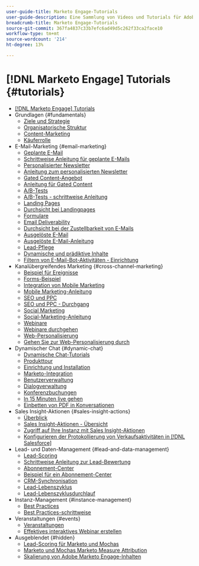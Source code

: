 ```yaml
---
user-guide-title: Marketo Engage-Tutorials
user-guide-description: Eine Sammlung von Videos und Tutorials für Adobe Marketo Engage.
breadcrumb-title: Marketo Engage-Tutorials
source-git-commit: 367fa4837c33b7efc6ad49d5c262f33ca2face10
workflow-type: tm+mt
source-wordcount: '214'
ht-degree: 13%

---
```



# [!DNL Marketo Engage] Tutorials {#tutorials}

+ [[!DNL Marketo Engage] Tutorials](overview.md)
+ Grundlagen {#fundamentals}
   + [Ziele und Strategie](fundamentals/goals-and-strategy-learn.md)
   + [Organisatorische Struktur](fundamentals/organizational-structure-learn.md)
   + [Content-Marketing](fundamentals/content-marketing-learn.md)
   + [Käuferrolle](fundamentals/buyer-personas-learn.md)
+ E-Mail-Marketing {#email-marketing}
   + [Geplante E-Mail](email-marketing/scheduled-email-learn.md)
   + [Schrittweise Anleitung für geplante E-Mails](email-marketing/scheduled-email-watch.md)
   + [Personalisierter Newsletter](email-marketing/personalized-newsletter-learn.md)
   + [Anleitung zum personalisierten Newsletter](email-marketing/personalized-newsletter-watch.md)
   + [Gated Content-Angebot](email-marketing/gated-content-offer-learn.md)
   + [Anleitung für Gated Content](email-marketing/gated-content-offer-watch.md)
   + [A/B-Tests](email-marketing/ab-testing-learn.md)
   + [A/B-Tests - schrittweise Anleitung](email-marketing/ab-testing-watch.md)
   + [Landing Pages ](email-marketing/landing-pages-learn.md)
   + [Durchsicht bei Landingpages](email-marketing/landing-pages-watch.md)
   + [Formulare](email-marketing/forms-learn.md)
   + [Email Deliverability](email-marketing/email-deliverability-learn.md)
   + [Durchsicht bei der Zustellbarkeit von E-Mails](email-marketing/email-deliverability-watch.md)
   + [Ausgelöste E-Mail](email-marketing/triggered-email-learn.md)
   + [Ausgelöste E-Mail-Anleitung](email-marketing/triggered-email-watch.md)
   + [Lead-Pflege](email-marketing/lead-nuturing-learn.md)
   + [Dynamische und prädiktive Inhalte](email-marketing/dynamic-and-predictive-content-learn.md)
   + [Filtern von E-Mail-Bot-Aktivitäten - Einrichtung](filtering-email-bot-activities/setup.md)
+ Kanalübergreifendes Marketing {#cross-channel-marketing}
   + [Beispiel für Ereignisse](events/events-watch.md)
   + [Forms-Beispiel](email-marketing/forms-watch.md)
   + [Integration von Mobile Marketing](cross-channel-marketing/mobile-marketing-learn.md)
   + [Mobile Marketing-Anleitung](cross-channel-marketing/mobile-marketing-watch.md)
   + [SEO und PPC](cross-channel-marketing/seo-and-ppc-learn.md)
   + [SEO und PPC - Durchgang](cross-channel-marketing/seo-and-ppc-watch.md)
   + [Social Marketing](cross-channel-marketing/social-marketing-learn.md)
   + [Social-Marketing-Anleitung](cross-channel-marketing/social-marketing-watch.md)
   + [Webinare](events/webinar-learn.md)
   + [Webinare durchgehen](events/webinar-watch.md)
   + [Web-Personalisierung](cross-channel-marketing/web-personalization-learn.md)
   + [Gehen Sie zur Web-Personalisierung durch](cross-channel-marketing/web-personalization-watch.md)
+ Dynamischer Chat {#dynamic-chat}
   + [Dynamische Chat-Tutorials](dynamic-chat/dynamic-chat-overview.md)
   + [Produkttour](dynamic-chat/product-tour.md)
   + [Einrichtung und Installation](dynamic-chat/setup.md)
   + [Marketo-Integration](dynamic-chat/marketo-integration.md)
   + [Benutzerverwaltung](dynamic-chat/user-management.md)
   + [Dialogverwaltung](dynamic-chat/dialogue-management.md)
   + [Konferenzbuchungen](dynamic-chat/meeting-booking.md)
   + [In 15 Minuten live gehen](dynamic-chat/go-live-in-15-minutes.md)
   + [Einbetten von PDF in Konversationen](dynamic-chat/document-cloud-integration.md)
+ Sales Insight-Aktionen {#sales-insight-actions}
   + [Überblick](sales-insight-actions/overview.md)
   + [Sales Insight-Aktionen - Übersicht](sales-insight-actions/sales-insight-actions-overview.md)
   + [Zugriff auf Ihre Instanz mit Sales Insight-Aktionen](sales-insight-actions/accessing-your-sales-insight-actions-instance.md)
   + [Konfigurieren der Protokollierung von Verkaufsaktivitäten in [!DNL Salesforce]](sales-insight-actions/configure-sales-activity-logging-to-salesforce.md)
+ Lead- und Daten-Management {#lead-and-data-management}
   + [Lead-Scoring](lead-and-data-management/lead-scoring-learn.md)
   + [Schrittweise Anleitung zur Lead-Bewertung](lead-and-data-management/lead-scoring-watch.md)
   + [Abonnement-Center](lead-and-data-management/subscription-center-learn.md)
   + [Beispiel für ein Abonnement-Center](lead-and-data-management/subscription-center-watch.md)
   + [CRM-Synchronisation](lead-and-data-management/crm-sync-learn.md)
   + [Lead-Lebenszyklus](lead-and-data-management/lead-lifecycle-learn.md)
   + [Lead-Lebenszyklusdurchlauf](lead-and-data-management/lead-lifecycle-watch.md)
+ Instanz-Management {#instance-management}
   + [Best Practices](instance-management/best-practice-learn.md)
   + [Best Practices-schrittweise](instance-management/best-practice-watch.md)
+ Veranstaltungen {#events}
   + [Veranstaltungen](events/events-learn.md)
   + [Effektives interaktives Webinar erstellen](events/design-an-effective-interactive-webinar.md)
+ Ausgeblendet {#hidden}
   + [Lead-Scoring für Marketo und Mochas](event-recordings/marketo-and-mochas/lead-scoring.md)
   + [Marketo und Mochas Marketo Measure Attribution](event-recordings/marketo-and-mochas/attribution.md)
   + [Skalierung von Adobe Marketo Engage-Inhalten](event-recordings/templates-tokens-teamwork.md)